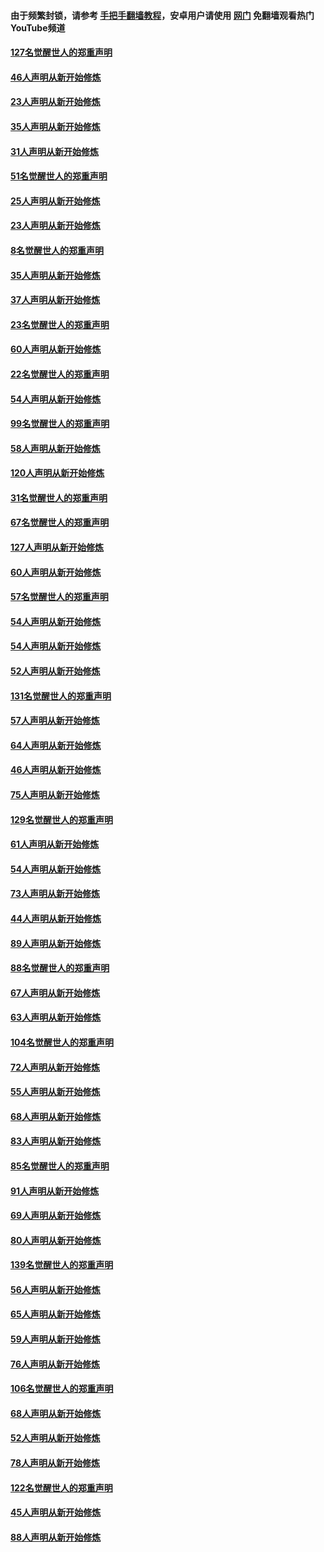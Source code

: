 #### 由于频繁封锁，请参考 [手把手翻墙教程](https://github.com/gfw-breaker/guides/wiki/)，安卓用户请使用 [网门](https://github.com/gfw-breaker/nogfw/blob/master/dl.md?t=02231600) 免翻墙观看热门YouTube频道 

#### [127名觉醒世人的郑重声明](../pages/91/421224.md?t=02231600) 

#### [46人声明从新开始修炼](../pages/91/421203.md?t=02231600) 

#### [23人声明从新开始修炼](../pages/91/421138.md?t=02231600) 

#### [35人声明从新开始修炼](../pages/91/421122.md?t=02231600) 

#### [31人声明从新开始修炼](../pages/91/421081.md?t=02231600) 

#### [51名觉醒世人的郑重声明](../pages/91/421080.md?t=02231600) 

#### [25人声明从新开始修炼](../pages/91/421020.md?t=02231600) 

#### [23人声明从新开始修炼](../pages/91/420884.md?t=02231600) 

#### [8名觉醒世人的郑重声明](../pages/91/420883.md?t=02231600) 

#### [35人声明从新开始修炼](../pages/91/420809.md?t=02231600) 

#### [37人声明从新开始修炼](../pages/91/420766.md?t=02231600) 

#### [23名觉醒世人的郑重声明](../pages/91/420765.md?t=02231600) 

#### [60人声明从新开始修炼](../pages/91/420727.md?t=02231600) 

#### [22名觉醒世人的郑重声明](../pages/91/420726.md?t=02231600) 

#### [54人声明从新开始修炼](../pages/91/420529.md?t=02231600) 

#### [99名觉醒世人的郑重声明](../pages/91/420528.md?t=02231600) 

#### [58人声明从新开始修炼](../pages/91/420198.md?t=02231600) 

#### [120人声明从新开始修炼](../pages/91/420141.md?t=02231600) 

#### [31名觉醒世人的郑重声明](../pages/91/420197.md?t=02231600) 

#### [67名觉醒世人的郑重声明](../pages/91/420140.md?t=02231600) 

#### [127人声明从新开始修炼](../pages/91/420082.md?t=02231600) 

#### [60人声明从新开始修炼](../pages/91/420081.md?t=02231600) 

#### [57名觉醒世人的郑重声明](../pages/91/420080.md?t=02231600) 

#### [54人声明从新开始修炼](../pages/91/419533.md?t=02231600) 

#### [54人声明从新开始修炼](../pages/91/419532.md?t=02231600) 

#### [52人声明从新开始修炼](../pages/91/419531.md?t=02231600) 

#### [131名觉醒世人的郑重声明](../pages/91/419530.md?t=02231600) 

#### [57人声明从新开始修炼](../pages/91/419430.md?t=02231600) 

#### [64人声明从新开始修炼](../pages/91/419429.md?t=02231600) 

#### [46人声明从新开始修炼](../pages/91/419428.md?t=02231600) 

#### [75人声明从新开始修炼](../pages/91/419427.md?t=02231600) 

#### [129名觉醒世人的郑重声明](../pages/91/419426.md?t=02231600) 

#### [61人声明从新开始修炼](../pages/91/419198.md?t=02231600) 

#### [54人声明从新开始修炼](../pages/91/419197.md?t=02231600) 

#### [73人声明从新开始修炼](../pages/91/419196.md?t=02231600) 

#### [44人声明从新开始修炼](../pages/91/419075.md?t=02231600) 

#### [89人声明从新开始修炼](../pages/91/419074.md?t=02231600) 

#### [88名觉醒世人的郑重声明](../pages/91/419195.md?t=02231600) 

#### [67人声明从新开始修炼](../pages/91/419073.md?t=02231600) 

#### [63人声明从新开始修炼](../pages/91/419072.md?t=02231600) 

#### [104名觉醒世人的郑重声明](../pages/91/419071.md?t=02231600) 

#### [72人声明从新开始修炼](../pages/91/418902.md?t=02231600) 

#### [55人声明从新开始修炼](../pages/91/418901.md?t=02231600) 

#### [68人声明从新开始修炼](../pages/91/418900.md?t=02231600) 

#### [83人声明从新开始修炼](../pages/91/418757.md?t=02231600) 

#### [85名觉醒世人的郑重声明](../pages/91/418899.md?t=02231600) 

#### [91人声明从新开始修炼](../pages/91/418756.md?t=02231600) 

#### [69人声明从新开始修炼](../pages/91/418755.md?t=02231600) 

#### [80人声明从新开始修炼](../pages/91/418754.md?t=02231600) 

#### [139名觉醒世人的郑重声明](../pages/91/418753.md?t=02231600) 

#### [56人声明从新开始修炼](../pages/91/418594.md?t=02231600) 

#### [65人声明从新开始修炼](../pages/91/418593.md?t=02231600) 

#### [59人声明从新开始修炼](../pages/91/418592.md?t=02231600) 

#### [76人声明从新开始修炼](../pages/91/418431.md?t=02231600) 

#### [106名觉醒世人的郑重声明](../pages/91/418591.md?t=02231600) 

#### [68人声明从新开始修炼](../pages/91/418430.md?t=02231600) 

#### [52人声明从新开始修炼](../pages/91/418429.md?t=02231600) 

#### [78人声明从新开始修炼](../pages/91/418428.md?t=02231600) 

#### [122名觉醒世人的郑重声明](../pages/91/418427.md?t=02231600) 

#### [45人声明从新开始修炼](../pages/91/418248.md?t=02231600) 

#### [88人声明从新开始修炼](../pages/91/418247.md?t=02231600) 

